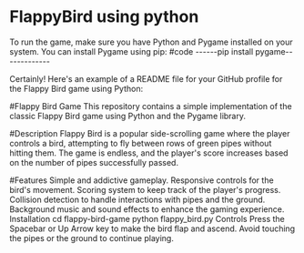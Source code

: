 # FlappyBird using python

To run the game, make sure you have Python and Pygame installed on your system. You can install Pygame using pip:
#code
------pip install pygame-------------

Certainly! Here's an example of a README file for your GitHub profile for the Flappy Bird game using Python:

#Flappy Bird Game
This repository contains a simple implementation of the classic Flappy Bird game using Python and the Pygame library.

#Description
Flappy Bird is a popular side-scrolling game where the player controls a bird, attempting to fly between rows of green pipes without hitting them. The game is endless, and the player's score increases based on the number of pipes successfully passed.

#Features
Simple and addictive gameplay.
Responsive controls for the bird's movement.
Scoring system to keep track of the player's progress.
Collision detection to handle interactions with pipes and the ground.
Background music and sound effects to enhance the gaming experience.
Installation
cd flappy-bird-game
python flappy_bird.py
Controls
Press the Spacebar or Up Arrow key to make the bird flap and ascend.
Avoid touching the pipes or the ground to continue playing.

